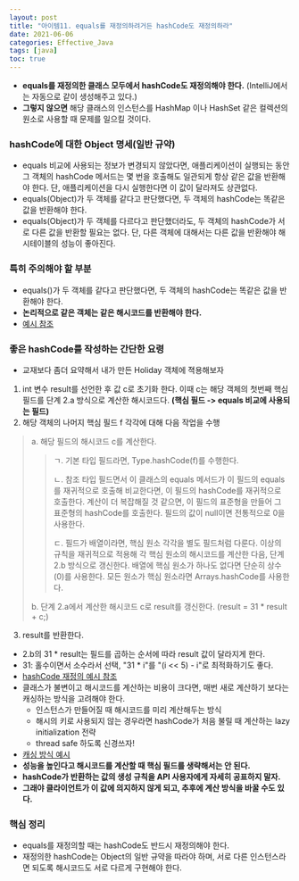 ```yaml
---
layout: post
title: "아이템11. equals를 재정의하려거든 hashCode도 재정의하라"
date: 2021-06-06
categories: Effective_Java
tags: [java]
toc: true
---
```



- **equals를 재정의한 클래스 모두에서 hashCode도 재정의해야 한다.** (IntelliJ에서는 자동으로 같이 생성해주고 있다.)
- **그렇지 않으면** 해당 클래스의 인스턴스를 HashMap 이나 HashSet 같은 컬렉션의 원소로 사용할 때 문제를 일으킬 것이다.

### hashCode에 대한 Object 명세(일반 규약)
- equals 비교에 사용되는 정보가 변경되지 않았다면,
  애플리케이션이 실행되는 동안 그 객체의 hashCode 메서드는 몇 번을 호출해도 일관되게 항상 같은 값을 반환해야 한다.
  단, 애플리케이션을 다시 실행한다면 이 값이 달라져도 상관없다.
- equals(Object)가 두 객체를 같다고 판단했다면, 두 객체의 hashCode는 똑같은 값을 반환해야 한다.
- equals(Object)가 두 객체를 다르다고 판단했더라도, 두 객체의 hashCode가 서로 다른 값을 반환할 필요는 없다.
  단, 다른 객체에 대해서는 다른 값을 반환해야 해시테이블의 성능이 좋아진다.

### 특히 주의해야 할 부분
- equals()가 두 객체를 같다고 판단했다면, 두 객체의 hashCode는 똑같은 값을 반환해야 한다.
- **논리적으로 같은 객체는 같은 해시코드를 반환해야 한다.**
- [예시 참조](https://github.com/boring-km/effective-java-practice/commit/b5d128127413e0a884aa7ea5146d5a3f899130fc)

### 좋은 hashCode를 작성하는 간단한 요령
- 교재보다 좀더 요약해서 내가 만든 Holiday 객체에 젹용해보자

1. int 변수 result를 선언한 후 값 c로 초기화 한다.
   이때 c는 해당 객체의 첫번째 핵심 필드를 단계 2.a 방식으로 계산한 해시코드다.
   **(핵심 필드 -> equals 비교에 사용되는 필드)**
2. 해당 객체의 나머지 핵심 필드 f 각각에 대해 다음 작업을 수행

> a. 해당 필드의 해시코드 c를 계산한다.
>
>> ㄱ. 기본 타입 필드라면, Type.hashCode(f)를 수행한다.
>>
>> ㄴ. 참조 타입 필드면서 이 클래스의 equals 메서드가 이 필드의 equals를 재귀적으로 호출해 비교한다면,
>> 이 필드의 hashCode를 재귀적으로 호출한다. 계산이 더 복잡해질 것 같으면, 이 필드의 표준형을 만들어 그 표준형의 hashCode를 호출한다.
>> 필드의 값이 null이면 전통적으로 0을 사용한다.
>>
>> ㄷ. 필드가 배열이라면, 핵심 원소 각각을 별도 필드처럼 다룬다.
>> 이상의 규칙을 재귀적으로 적용해 각 핵심 원소의 해시코드를 계산한 다음, 단계 2.b 방식으로 갱신한다.
>> 배열에 핵심 원소가 하나도 없다면 단순히 상수(0)를 사용한다.
>> 모든 원소가 핵심 원소라면 Arrays.hashCode를 사용한다.
>
> b. 단계 2.a에서 계산한 해시코드 c로 result를 갱신한다.
> (result = 31 * result + c;)

3. result를 반환한다.

- 2.b의 31 * result는 필드를 곱하는 순서에 따라 result 값이 달라지게 한다.
- 31: 홀수이면서 소수라서 선택, "31 * i"를 "(i << 5) - i"로 최적화하기도 좋다.
- [hashCode 재정의 예시 참조](https://github.com/boring-km/effective-java-practice/commit/f237cf687b221e48bfc97212034c3adeceaa8342)
- 클래스가 불변이고 해시코드를 계산하는 비용이 크다면, 매번 새로 계산하기 보다는 캐싱하는 방식을 고려해야 한다.
  - 인스턴스가 만들어질 때 해시코드를 미리 계산해두는 방식
  - 해시의 키로 사용되지 않는 경우라면 hashCode가 처음 불릴 때 계산하는 lazy initialization 전략
  - thread safe 하도록 신경쓰자!
- [캐싱 방식 예시](https://github.com/boring-km/effective-java-practice/commit/3aca3714464f221254b7459a86cc41550a96bc38)
- **성능을 높인다고 해시코드를 계산할 때 핵심 필드를 생략해서는 안 된다.**
- **hashCode가 반환하는 값의 생성 규칙을 API 사용자에게 자세히 공표하지 말자.**
- **그래야 클라이언트가 이 값에 의지하지 않게 되고, 추후에 계산 방식을 바꿀 수도 있다.**

### 핵심 정리
- equals를 재정의할 때는 hashCode도 반드시 재정의해야 한다.
- 재정의한 hashCode는 Object의 일반 규약을 따라야 하며, 서로 다른 인스턴스라면 되도록 해시코드도 서로 다르게 구현해야 한다.